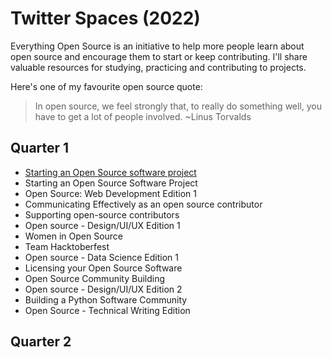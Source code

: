 # Twitter Spaces (2022)

Everything Open Source is an initiative to help more people learn about open source and encourage them to start or keep contributing.
I'll share valuable resources for studying, practicing and contributing to projects.

Here's one of my favourite open source quote:

> In open source, we feel strongly that, to really do something well, you have to get a lot of people involved.
~Linus Torvalds

## Quarter 1
* [Starting an Open Source software project](https://mesrenyamedogbe.hashnode.dev/introducing-everything-open-source-by-mesrenyame)
* Starting an Open Source Software Project
* Open Source: Web Development Edition 1
* Communicating Effectively as an open source contributor
* Supporting open-source contributors
* Open source - Design/UI/UX Edition 1
* Women in Open Source
* Team Hacktoberfest
* Open source - Data Science Edition 1
* Licensing your Open Source Software
* Open Source Community Building
* Open source - Design/UI/UX Edition 2
* Building a Python Software Community
* Open Source - Technical Writing Edition


## Quarter 2

